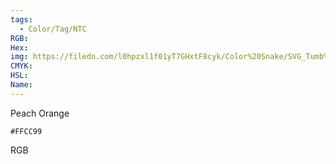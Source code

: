 ```yaml
---
tags:
  - Color/Tag/NTC
RGB:
Hex:
img: https://filedn.com/l0hpzxl1f01yT7GHxtF8cyk/Color%20Snake/SVG_Tumb%20Mass%20No%20Name/FFCC99.svg
CMYK:
HSL:
Name:
---
```

Peach Orange
```palette
#FFCC99
```
RGB
